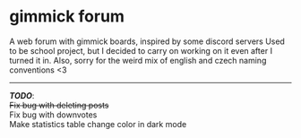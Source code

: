 # gimmick forum
A web forum with gimmick boards, inspired by some discord servers
Used to be school project, but I decided to carry on working on it even after I turned it in.
Also, sorry for the weird mix of english and czech naming conventions <3

---

***TODO***:<br>
~~Fix bug with deleting posts~~
<br>
Fix bug with downvotes
<br>
Make statistics table change color in dark mode
